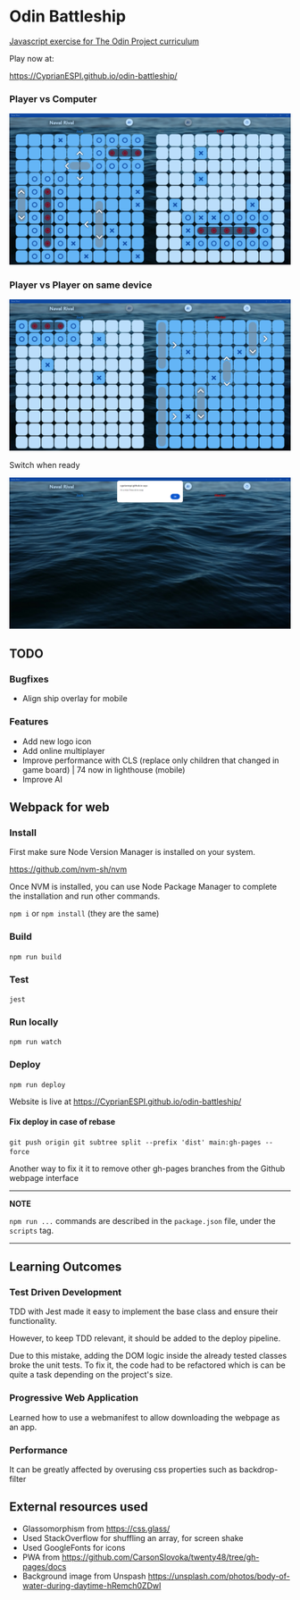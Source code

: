 # Odin Battleship

[Javascript exercise for The Odin Project curriculum](https://www.theodinproject.com/lessons/node-path-javascript-battleship)

Play now at:

https://CyprianESPI.github.io/odin-battleship/

### Player vs Computer

![Player vs Computer](Battleship_PvC.png)

### Player vs Player on same device

![Player vs Player](Battleship_PvP2.png)

Switch when ready

![Player vs Player switch alert](Battleship_PvP.png)

## TODO

### Bugfixes

- Align ship overlay for mobile

### Features

- Add new logo icon
- Add online multiplayer
- Improve performance with CLS (replace only children that changed in game board) | 74 now in lighthouse (mobile)
- Improve AI

## Webpack for web

### Install

First make sure Node Version Manager is installed on your system.

https://github.com/nvm-sh/nvm

Once NVM is installed, you can use Node Package Manager to complete the installation and run other commands.

`npm i` or `npm install` (they are the same)

### Build

`npm run build`

### Test

`jest`

### Run locally

`npm run watch`

### Deploy

`npm run deploy`

Website is live at https://CyprianESPI.github.io/odin-battleship/

#### Fix deploy in case of rebase

`git push origin git subtree split --prefix 'dist' main:gh-pages --force`

Another way to fix it it to remove other gh-pages branches from the Github webpage interface

---

**NOTE**

`npm run ...` commands are described in the `package.json` file, under the `scripts` tag.

---

## Learning Outcomes

### Test Driven Development

TDD with Jest made it easy to implement the base class and ensure their functionality.

However, to keep TDD relevant, it should be added to the deploy pipeline.

Due to this mistake, adding the DOM logic inside the already tested classes broke the unit tests. To fix it, the code had to be refactored which is can be quite a task depending on the project's size.

### Progressive Web Application

Learned how to use a webmanifest to allow downloading the webpage as an app.

### Performance

It can be greatly affected by overusing css properties such as backdrop-filter

## External resources used

- Glassomorphism from https://css.glass/
- Used StackOverflow for shuffling an array, for screen shake
- Used GoogleFonts for icons
- PWA from https://github.com/CarsonSlovoka/twenty48/tree/gh-pages/docs
- Background image from Unspash https://unsplash.com/photos/body-of-water-during-daytime-hRemch0ZDwI